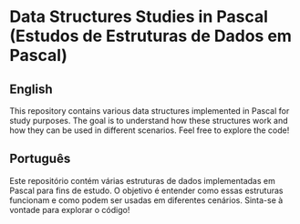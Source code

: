 # Data Structures Studies in Pascal (Estudos de Estruturas de Dados em Pascal)

## English
This repository contains various data structures implemented in Pascal for study purposes. The goal is to understand how these structures work and how they can be used in different scenarios. Feel free to explore the code!

## Português
Este repositório contém várias estruturas de dados implementadas em Pascal para fins de estudo. O objetivo é entender como essas estruturas funcionam e como podem ser usadas em diferentes cenários. Sinta-se à vontade para explorar o código!